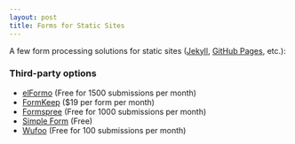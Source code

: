 ```yaml
---
layout: post
title: Forms for Static Sites
---
```


A few form processing solutions for static sites ([Jekyll](https://jekyllrb.com/), [GitHub Pages](https://pages.github.com/), etc.):

### Third-party options

* [elFormo](https://www.elformo.com/) (Free for 1500 submissions per month)
* [FormKeep](https://formkeep.com/) ($19 per form per month)
* [Formspree](http://formspree.io/) (Free for 1000 submissions per month)
* [Simple Form](https://getsimpleform.com/) (Free)
* [Wufoo](http://www.wufoo.com/) (Free for 100 submissions per month)
